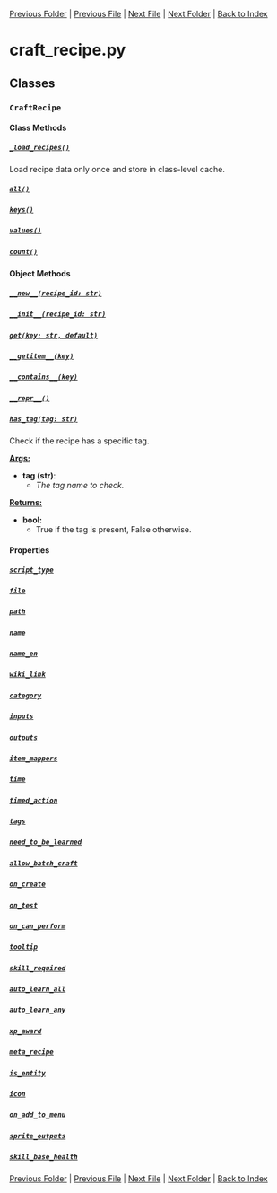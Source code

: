 [Previous Folder](../lists/body_locations_list.md) | [Previous File](components.md) | [Next File](fluid.md) | [Next Folder](../parser/distribution_container_parser.md) | [Back to Index](../../index.md)

# craft_recipe.py

## Classes

### `CraftRecipe`
#### Class Methods
##### [`_load_recipes()`](https://github.com/Vaileasys/pz-wiki_parser/blob/main/scripts/objects/craft_recipe.py#L35)

Load recipe data only once and store in class-level cache.

##### [`all()`](https://github.com/Vaileasys/pz-wiki_parser/blob/main/scripts/objects/craft_recipe.py#L40)
##### [`keys()`](https://github.com/Vaileasys/pz-wiki_parser/blob/main/scripts/objects/craft_recipe.py#L46)
##### [`values()`](https://github.com/Vaileasys/pz-wiki_parser/blob/main/scripts/objects/craft_recipe.py#L52)
##### [`count()`](https://github.com/Vaileasys/pz-wiki_parser/blob/main/scripts/objects/craft_recipe.py#L58)
#### Object Methods
##### [`__new__(recipe_id: str)`](https://github.com/Vaileasys/pz-wiki_parser/blob/main/scripts/objects/craft_recipe.py#L12)
##### [`__init__(recipe_id: str)`](https://github.com/Vaileasys/pz-wiki_parser/blob/main/scripts/objects/craft_recipe.py#L23)
##### [`get(key: str, default)`](https://github.com/Vaileasys/pz-wiki_parser/blob/main/scripts/objects/craft_recipe.py#L63)
##### [`__getitem__(key)`](https://github.com/Vaileasys/pz-wiki_parser/blob/main/scripts/objects/craft_recipe.py#L66)
##### [`__contains__(key)`](https://github.com/Vaileasys/pz-wiki_parser/blob/main/scripts/objects/craft_recipe.py#L69)
##### [`__repr__()`](https://github.com/Vaileasys/pz-wiki_parser/blob/main/scripts/objects/craft_recipe.py#L72)
##### [`has_tag(tag: str)`](https://github.com/Vaileasys/pz-wiki_parser/blob/main/scripts/objects/craft_recipe.py#L77)

Check if the recipe has a specific tag.


<ins>**Args:**</ins>
  - **tag (str)**:
      - _The tag name to check._

<ins>**Returns:**</ins>
  - **bool:**
      - True if the tag is present, False otherwise.

#### Properties
##### [`script_type`](https://github.com/Vaileasys/pz-wiki_parser/blob/main/scripts/objects/craft_recipe.py#L92)
##### [`file`](https://github.com/Vaileasys/pz-wiki_parser/blob/main/scripts/objects/craft_recipe.py#L96)
##### [`path`](https://github.com/Vaileasys/pz-wiki_parser/blob/main/scripts/objects/craft_recipe.py#L100)
##### [`name`](https://github.com/Vaileasys/pz-wiki_parser/blob/main/scripts/objects/craft_recipe.py#L104)
##### [`name_en`](https://github.com/Vaileasys/pz-wiki_parser/blob/main/scripts/objects/craft_recipe.py#L110)
##### [`wiki_link`](https://github.com/Vaileasys/pz-wiki_parser/blob/main/scripts/objects/craft_recipe.py#L116)
##### [`category`](https://github.com/Vaileasys/pz-wiki_parser/blob/main/scripts/objects/craft_recipe.py#L153)
##### [`inputs`](https://github.com/Vaileasys/pz-wiki_parser/blob/main/scripts/objects/craft_recipe.py#L157)
##### [`outputs`](https://github.com/Vaileasys/pz-wiki_parser/blob/main/scripts/objects/craft_recipe.py#L161)
##### [`item_mappers`](https://github.com/Vaileasys/pz-wiki_parser/blob/main/scripts/objects/craft_recipe.py#L165)
##### [`time`](https://github.com/Vaileasys/pz-wiki_parser/blob/main/scripts/objects/craft_recipe.py#L169)
##### [`timed_action`](https://github.com/Vaileasys/pz-wiki_parser/blob/main/scripts/objects/craft_recipe.py#L173)
##### [`tags`](https://github.com/Vaileasys/pz-wiki_parser/blob/main/scripts/objects/craft_recipe.py#L177)
##### [`need_to_be_learned`](https://github.com/Vaileasys/pz-wiki_parser/blob/main/scripts/objects/craft_recipe.py#L181)
##### [`allow_batch_craft`](https://github.com/Vaileasys/pz-wiki_parser/blob/main/scripts/objects/craft_recipe.py#L185)
##### [`on_create`](https://github.com/Vaileasys/pz-wiki_parser/blob/main/scripts/objects/craft_recipe.py#L189)
##### [`on_test`](https://github.com/Vaileasys/pz-wiki_parser/blob/main/scripts/objects/craft_recipe.py#L193)
##### [`on_can_perform`](https://github.com/Vaileasys/pz-wiki_parser/blob/main/scripts/objects/craft_recipe.py#L197)
##### [`tooltip`](https://github.com/Vaileasys/pz-wiki_parser/blob/main/scripts/objects/craft_recipe.py#L201)
##### [`skill_required`](https://github.com/Vaileasys/pz-wiki_parser/blob/main/scripts/objects/craft_recipe.py#L208)
##### [`auto_learn_all`](https://github.com/Vaileasys/pz-wiki_parser/blob/main/scripts/objects/craft_recipe.py#L212)
##### [`auto_learn_any`](https://github.com/Vaileasys/pz-wiki_parser/blob/main/scripts/objects/craft_recipe.py#L216)
##### [`xp_award`](https://github.com/Vaileasys/pz-wiki_parser/blob/main/scripts/objects/craft_recipe.py#L220)
##### [`meta_recipe`](https://github.com/Vaileasys/pz-wiki_parser/blob/main/scripts/objects/craft_recipe.py#L224)
##### [`is_entity`](https://github.com/Vaileasys/pz-wiki_parser/blob/main/scripts/objects/craft_recipe.py#L233)
##### [`icon`](https://github.com/Vaileasys/pz-wiki_parser/blob/main/scripts/objects/craft_recipe.py#L237)
##### [`on_add_to_menu`](https://github.com/Vaileasys/pz-wiki_parser/blob/main/scripts/objects/craft_recipe.py#L244)
##### [`sprite_outputs`](https://github.com/Vaileasys/pz-wiki_parser/blob/main/scripts/objects/craft_recipe.py#L248)
##### [`skill_base_health`](https://github.com/Vaileasys/pz-wiki_parser/blob/main/scripts/objects/craft_recipe.py#L252)


[Previous Folder](../lists/body_locations_list.md) | [Previous File](components.md) | [Next File](fluid.md) | [Next Folder](../parser/distribution_container_parser.md) | [Back to Index](../../index.md)
